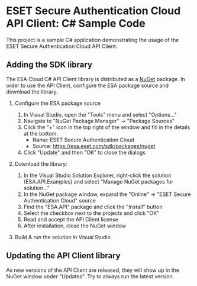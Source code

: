 # ESET Secure Authentication Cloud API Client: C# Sample Code

This project is a sample C# application demonstrating the usage of the ESET Secure Authentication Cloud API Client.

## Adding the SDK library

The ESA Cloud C# API Client library is distributed as a [NuGet](https://www.nuget.org) package. In order to use the API Client,
configure the ESA package source and download the library.

1. Configure the ESA package source

   1. In Visual Studio, open the "Tools" menu and select "Options..."
   2. Navigate to "NuGet Package Manager" -> "Package Sources"
   3. Click the "+" icon in the top right of the window and fill in the details at the bottom:
      - Name: ESET Secure Authentication Cloud
      - Source: https://esa.eset.com/sdk/packages/nuget
   4. Click "Update" and then "OK" to close the dialogs

2. Download the library:

   1. In the Visual Studio Solution Explorer, right-click the solution (ESA.API.Examples)
      and select "Manage NuGet packages for solution..."
   2. In the NuGet package window, expand the "Online" -> "ESET Secure Authentication Cloud" source
   3. Find the "ESA.API" package and click the "Install" button
   4. Select the checkbox next to the projects and click "OK"
   5. Read and accept the API Client license
   6. After installation, close the NuGet window

3. Build & run the solution in Visual Studio

## Updating the API Client library

As new versions of the API Client are released, they will show up in the NuGet window under "Updates". Try to always run the latest version.
